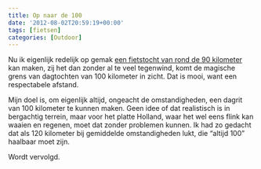 ```yaml
---
title: Op naar de 100
date: '2012-08-02T20:59:19+00:00'
tags: [fietsen]
categories: [Outdoor]
---
```

Nu ik eigenlijk redelijk op gemak [een fietstocht van rond de 90 kilometer](/van-ouddorp-naar-capelle-1560/ "Van Ouddorp naar Capelle") kan maken, zij het dan zonder al te veel tegenwind, komt de magische grens van dagtochten van 100 kilometer in zicht. Dat is mooi, want een respectabele afstand.

Mijn doel is, om eigenlijk altijd, ongeacht de omstandigheden, een dagrit van 100 kilometer te kunnen maken. Geen idee of dat realistisch is in bergachtig terrein, maar voor het platte Holland, waar het wel eens flink kan waaien en regenen, moet dat zonder problemen kunnen. Ik had zo gedacht dat als 120 kilometer bij gemiddelde omstandigheden lukt, die “altijd 100” haalbaar moet zijn.

Wordt vervolgd.
